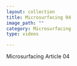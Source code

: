 ```yaml
---
layout: collection
title: Microsurfacing 04
image_path: ""
category: Microsurfacing
type: videos

---
```


Microsurfacing Article 04
